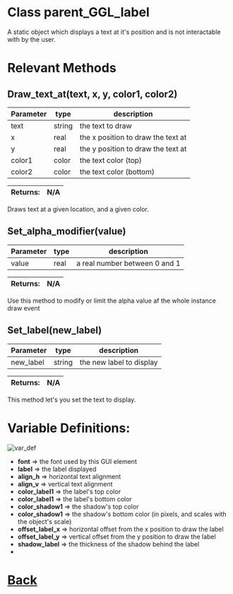 # Class parent_GGL_label

A static object which displays a text at it's position and is not interactable with by the user.

# Relevant Methods

## Draw_text_at(text, x, y, color1, color2)

| Parameter   |  type   |              description                   |
|--           |       --|--                                          |
|   text      | string  |           the text to draw                 |
|   x         | real    |      the x position to draw the text at    |
|   y         | real    |       the y position to draw the text at   |
|   color1    | color   |       the text color (top)                 |
|   color2    | color   |        the text color (bottom)              |

| Returns:  | N/A |
|--         |                             --|

Draws text at a given location, and a given color.

## Set_alpha_modifier(value)

| Parameter   |  type   |              description                   |
|--           |       --|--                                          |
|   value      | real  |           a real number between 0 and 1     |

| Returns:  | N/A |
|--         |                             --|

Use this method to modify or limit the alpha value af the whole instance draw event

## Set_label(new_label)

| Parameter   |  type   |              description                   |
|--           |       --|--                                          |
|   new_label      | string  |  the new label to display    |

| Returns:  | N/A |
|--         |                             --|

This method let's you set the text to display.

# Variable Definitions:

![var_def](https://github.com/Ced30/GML-GUI-Library-GGL-Documentation/blob/main/Images/API/GGL_instance/parent_GGL_label.png)

- **font**                => the font used by this GUI element
- **label**               => the label displayed
- **align_h**             => horizontal text alignment
- **align_v**             => vertical text alignment
- **color_label1**        => the label's top color
- **color_label1**        => the label's bottom color
- **color_shadow1**       => the shadow's top color
- **color_shadow1**       => the shadow's bottom color (in pixels, and scales with the object's scale)
- **offset_label_x**      => horizontal offset from the x position to draw the label
- **offset_label_y**      => vertical offset from the y position to draw the label	
- **shadow_label**        => the thickness of the shadow behind the label
- 
# [Back](https://github.com/Ced30/GML-GUI-Library-GGL-Documentation/blob/main/API/Instance%20Classes.md)

